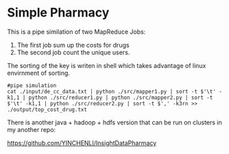 # Simple Pharmacy

This is a pipe similation of two MapReduce Jobs:

1. The first job sum up the costs for drugs
2. The second job count the unique users.

The sorting of the key is writen in shell which takes advantage of linux envirnment of sorting.

```
#pipe simulation
cat ./input/de_cc_data.txt | python ./src/mapper1.py | sort -t $'\t' -k1,1 | python ./src/reducer1.py | python ./src/mapper2.py | sort -t $'\t' -k1,1 | python ./src/reducer2.py | sort -t $',' -k3rn >> ./output/top_cost_drug.txt
```

There is another java + hadoop + hdfs version that can be run on clusters in my another repo:

<https://github.com/YINCHENLI/InsightDataPharmacy>
